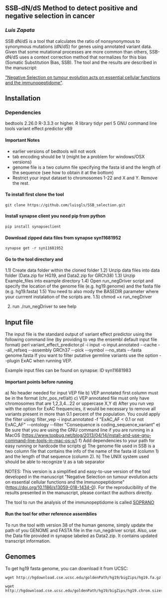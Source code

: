 ## SSB-dN/dS Method to detect positive and negative selection in cancer
### *Luis Zapata*

SSB dN/dS is a tool that calculates the ratio of nonsynonymous to synonymous mutations (dN/dS) for genes using annotated variant data. Given that some mutational processes are more common than others, SSB-dN/dS uses a context correction method that normalizes for this bias (Somatic Substitution Bias, SSB). The tool and the results are described in  the manuscript:

["Negative Selection on tumour evolution acts on essential cellular functions and the immunopeptidome"](https://doi.org/10.1186/s13059-018-1434-0).

## Installation

### Dependencies
bedtools 2.26.0
R-3.3.3 or higher.
R library tidyr
perl 5
GNU command line tools
variant effect predictor v89

#### Important Notes
- earlier versions of bedtools will not work
- tab encoding should be \t (might be a problem for windows/OSX versions)
- genome file is a two column file specifying the fasta id and the length of the sequence (see how to obtain it at the bottom)
- Restrict your input dataset to chromosomes 1-22 and X and Y. Remove the rest.

#### To install first clone the tool

```{bash}
git clone https://github.com/luisgls/SSB_selection.git
```
#### Install synapse client you need pip from python
```{bash}
pip install synapseclient
```

#### Download zipped data files from synapse syn11681952
```{bash}
synapse get -r syn11681952
```

#### Go to the tool directory and
  1.1) Create data folder within the cloned folder
  1.2) Unzip data files into data folder (Data.zip for HG19, and Data2.zip for GRCh38)
  1.3) Unzip Example_files into example directory 
  1.4) Open run_negDriver script and specify the location of the genome file (e.g. hg19.genome) and the fasta file (e.g. hg19.fasta) 
  1.5) You need to also mody the BASEDIR parameter where your currrent instalation of the scripts are.
  1.5) chmod +x run_negDriver
  

2) run ./run_negDriver to see help

## Input file
The input file is the standard output of variant effect predictor using the following command line (by providing to vep the ensembl default input file format)
perl variant_effect_predictor.pl -i input -o input.annotated --cache --all_refseq --assembly GRCh37 --pick --symbol --no_stats --fasta genome.fasta
If you want to filter putative germline variants use the option --plugin ExAC when running VEP.

Example input files can be found on synapse: ID syn11681983

#### Important points before running
a) No header needed for input VEP file
b) VEP annotated first column must be in the format (chr_pos_ref/alt)
c) VEP annotated file must only have chromosomes that are 1,2,3,4...22 or uppercase X,Y
d) After you run vep with the option for ExAC frequencies, it would be necessary to remove all variants present in more than 0.1 percent of the population. You could apply the filter using:
filter_vep -i input.annotated -f "ExAC_AF < 0.1 or not ExAC_AF" --ontology --filter "Consequence is coding_sequence_variant" 
e) Be sure that you are using the GNU command line if you are running in a MacOS (https://www.topbug.net/blog/2013/04/14/install-and-use-gnu-command-line-tools-in-mac-os-x/)
f) Add dependencies to your path for easy running or hardcode the scripts
g) The genome file used in SSB is a two column file that contains the info of the name of the fasta id (column 1) and the length of that sequence (column 2).
h) The UNIX system used should be able to recognize \t as a tab separator

NOTES:
This version is a simplified and easy-to-use version of the tool developed in the manuscript "Negative Selection on tumour evolution acts on essential cellular functions and the immunopeptidome" (https://doi.org/10.1186/s13059-018-1434-0). For the reproducibility of the results presented in the manuscript, please contact the authors directly.

The tool to run the analysis of the immunopeptidome is called [SOPRANO](https://github.com/luisgls/SOPRANO)

#### Run the tool for other reference assemblies
To run the tool with version 38 of the human genome, simply update the path of you GENOME and FASTA file in the run_negdriver script.
Also, use the Data file provided in synapse labeled as Data2.zip. It contains updated transcript information.

## Genomes
To get hg19 fasta genome, you can download it from UCSC:

```{bash
wget http://hgdownload.cse.ucsc.edu/goldenPath/hg19/bigZips/hg19.fa.gz

wget http://hgdownload.cse.ucsc.edu/goldenPath/hg19/bigZips/hg19.chrom.sizes

```
